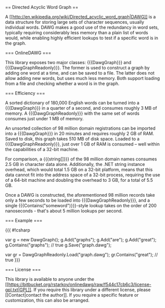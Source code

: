 == Directed Acyclic Word Graph ==

A [[http://en.wikipedia.org/wiki/Directed_acyclic_word_graph|DAWG]] is a data structure for storing large sets of character sequences, usually individual words. DAWG makes a good use of the redundancy in word sets, typically requiring considerably less memory than a plain list of words would, while enabling highly efficient lookups to test if a specific word is in the graph.

=== OnlineDAWG ===

This library exposes two major classes: {{{DawgGraph}}} and {{{DawgGraphReadonly}}}. The former is used to construct a graph by adding one word at a time, and can be saved to a file. The latter does not allow adding new words, but uses much less memory. Both support loading from a file and checking whether a word is in the graph.

=== Efficiency ===

A sorted dictionary of 180,000 English words can be turned into a {{{DawgGraph}}} in a quarter of a second, and consumes roughly 3 MB of memory. A {{{DawgGraphReadonly}}} with the same set of words consumes just under 1 MB of memory.

An unsorted collection of 98 million domain registrations can be imported into a {{{DawgGraph}}} in 20 minutes and requires roughly 2 GB of RAM. Saved to disk, this graph takes 510 MB of disk space. Loaded to a {{{DawgGraphReadonly}}}, just over 1 GB of RAM is consumed – well within the capabilities of a 32-bit machine.

For comparison, a {{{string[]}}} of the 98 million domain names consumes 2.5 GB in character data alone. Additionally, the .NET string instance overhead, which would total 1.5 GB on a 32-bit platform, means that this data cannot fit into the address space of a 32-bit process, requiring the use of a 64-bit machine and doubling the overhead to 3 GB, for a total of 5.5 GB.

Once a DAWG is constructed, the aforementioned 98 million records take only a few seconds to be loaded into {{{DawgGraphReadonly}}}, and a single {{{Contains("someword")}}}-style lookup takes on the order of 200 nanoseconds - that's about 5 million lookups per second.

=== Example ===

{{{
#!csharp

var g = new DawgGraph();
g.Add("graphs");
g.Add("are");
g.Add("great");
g.Contains("graphs"); // true
g.Save("graph.dawg");

var gr = DawgGraphReadonly.Load("graph.dawg");
gr.Contains("great"); // true
}}}

=== License ===

This library is available to anyone under the [[https://bitbucket.org/rstarkov/onlinedawg/raw/f544c17cb6c3/license-gpl.txt|GPL]]. If you require this library under a different license, please [[Contact|contact the author]]. If you require a specific feature or customization, this can also be arranged.